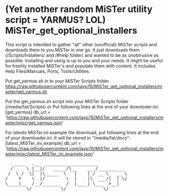 # (Yet another random MiSTer utility script = YARMUS? LOL) MiSTer_get_optional_installers
This script is intended to gather "all" other (unofficial) MiSTer scripts and downloads them to you MiSTer in one go. It just downloads them (/Scripts/Installers/ and /#help folder) and wanted to be as unobtrusive as possible. 
Installing and using is up to you and your needs. It might be useful for freshly installed MiSTer's and populate them with content.
It includes Help Files/Manuals, Ports, Tools/Utilities.

Put get_yarmus.sh in to your MiSTer Scripts folder.
https://raw.githubusercontent.com/jayp76/MiSTer_get_optional_installers/master/get_yarmus.sh

Put the get_yarmus.sh script into your MiSTer Scripts folder (/media/fat/Scripts)
or
Put following lines at the end of your downloder.ini:<br>
[get_yarmus]
db_url = 'https://raw.githubusercontent.com/jayp76/MiSTer_get_optional_installers/master/misc/get_yarmus.json'


For latests MiSTer.ini example file download, put following lines at the end of your downloader.ini.
It will be stored in "/media/fat/docs": <br>
[latest_MiSTer_ini_example]
db_url = 'https://raw.githubusercontent.com/jayp76/MiSTer_get_optional_installers/master/misc/latest_MiSTer_ini_example.json'

<pre>
   _____  .__  ____________________           
  /     \ |__|/   _____/\__    ___/__________ 
 /  \ /  \|  |\_____  \   |    |_/ __ \_  __ \
/    Y    \  |/        \  |    |\  ___/|  | \/
\____|__  /__/_______  /  |____| \___  >__|   
        \/           \/              \/       
</pre>

